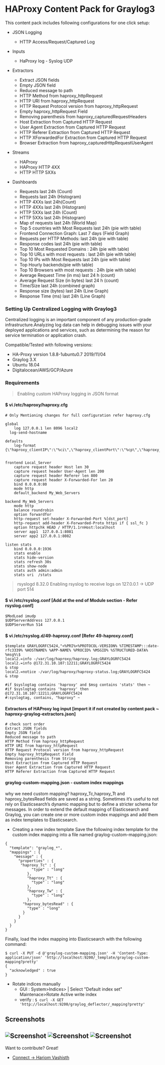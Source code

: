 # HAProxy Content Pack for Graylog3

This content pack includes following configurations for one click setup:

-  JSON Logging 
    -   HTTP Access/Request/Captured Log

- Inputs 
    - HaProxy log - Syslog UDP

- Extractors
    - Extract JSON fields
    - Empty JSON field 
    - Reduced message to path
    - HTTP Method from haproxy_httpRequest
    - HTTP URI from haproxy_httpRequest
    - HTTP Request Protocol version from haproxy_httpRequest
    - Empty haproxy_httpRequest Field 
    - Removing parenthesis from haproxy_capturedRequestHeaders
    - Host Extraction from Captured HTTP Request
    - User Agent Extraction from Captured HTTP Request
    - HTTP Referer Extraction from Captured HTTP Request
    - HTTP XForwardedFor Extraction from Captured HTTP Request
    - Browser Extraction from haproxy_capturedHttpRequestUserAgent

- Streams
    - HAProxy
    - HAProxy HTTP 4XX
    - HTTP HTTP 5XXs

- Dashboards
    - Requests last 24h (Count)
    - Requests last 24h (Histogram)
    - HTTP 4XXs last 24h(Count)
    - HTTP 4XXs last 24h (Histogram)
    - HTTP 5XXs last 24h (Count)
    - HTTP 5XXs last 24h (Histogram)
    - Map of requests last 24h (World Map)
    - Top 5 countries with Most Requests last 24h (pie with table)
    - Frontend Connection Graph: Last 7 days (Field Graph)
    - Requests per HTTP Methods: last 24h (pie with table)
    - Response codes last 24h (pie with table)
    - Top 10 Most Requested Domains : 24h (pie with table)
    - Top 10 URLs with most requests : last 24h (pie with table)
    - Top 10 IPs with Most Requests last 24h (pie with table)
    - Top Hourly backends(pie with table)
    - Top 10 Browsers with most requests : 24h (pie with table)
    - Average Request Time (in ms) last 24 h (count)
    - Average Request Size (in bytes) last 24 h (count)
    - Time/Size last 24h (combined graph)
    - Response size (bytes) last 24h (Line Graph)
    - Response Time (ms) last 24h (Line Graph)

### Setting Up Centralized Logging with Graylog3
Centralized logging is an important component of any production-grade infrastructure.Analyzing log data can help in debugging issues with your deployed applications and services, such as determining the reason for service termination or application crash.

Compatible/Tested with following versions:
- HA-Proxy version 1.8.8-1ubuntu0.7 2019/11/04
- Graylog 3.X
- Ubuntu 18.04
- Digitalocean/AWS/GCP/Azure

### Requirements
> Enabling custom HAProxy logging in JSON format
#### $ vi /etc/haproxy/haproxy.cfg
```
# Only Mentioning changes for full configuration refer haproxy.cfg

global
	log 127.0.0.1 len 8096 local2
  log-send-hostname

defaults
	log-format {\"haproxy_clientIP\":\"%ci\",\"haproxy_clientPort\":\"%cp\",\"haproxy_dateTime\":\"%t\",\"haproxy_frontendNameTransport\":\"%ft\",\"haproxy_backend\":\"%b\",\"haproxy_serverName\":\"%s\",\"haproxy_Tw\":\"%Tw\",\"haproxy_Tc\":\"%Tc\",\"haproxy_Tt\":\"%Tt\",\"haproxy_bytesRead\":\"%B\",\"haproxy_terminationState\":\"%ts\",\"haproxy_actconn\":%ac,\"haproxy_FrontendCurrentConn\":%fc,\"haproxy_backendCurrentConn\":%bc,\"haproxy_serverConcurrentConn\":%sc,\"haproxy_retries\":%rc,\"haproxy_srvQueue\":%sq,\"haproxy_backendQueue\":%bq,\"haproxy_backendSourceIP\":\"%bi\",\"haproxy_backendSourcePort\":\"%bp\",\"haproxy_statusCode\":\"%ST\",\"haproxy_serverIP\":\"%si\",\"haproxy_serverPort\":\"%sp\",\"haproxy_frontendIP\":\"%fi\",\"haproxy_frontendPort\":\"%fp\",\"haproxy_capturedRequestHeaders\":\"%hr\",\"haproxy_httpRequest\":\"%r\"}
 

frontend Local_Server
    capture request header Host len 30
    capture request header User-Agent len 200
    capture request header Referer len 800
    capture request header X-Forwarded-For len 20
    bind 0.0.0.0:80
    mode http
    default_backend My_Web_Servers

backend My_Web_Servers
    mode http
    balance roundrobin
    option forwardfor
    http-request set-header X-Forwarded-Port %[dst_port]
    http-request add-header X-Forwarded-Proto https if { ssl_fc }
    option httpchk HEAD / HTTP/1.1rnHost:localhost
    server app1  127.0.0.1:8081
    server app2 127.0.0.1:8082

listen stats
    bind 0.0.0.0:1936
    stats enable
    stats hide-version
    stats refresh 30s
    stats show-node
    stats auth admin:admin
    stats uri  /stats

```

> rsyslogd 8.32.0 
> Enabling rsyslog to receive logs on 127.0.0.1 -> UDP port 514
#### $ vi /etc/rsyslog.conf [Add at the end of Module section - Refer rsyslog.conf] 
```
$ModLoad imudp
$UDPServerAddress 127.0.0.1
$UDPServerRun 514
```

#### $ vi /etc/rsyslog.d/49-haproxy.conf [Refer 49-haproxy.conf]
```
$template GRAYLOGRFC5424,"<%PRI%>%PROTOCOL-VERSION% %TIMESTAMP:::date-rfc3339% %HOSTNAME% %APP-NAME% %PROCID% %MSGID% %STRUCTURED-DATA% %msg%\$
local2.=info -/var/log/haproxy/haproxy.log;GRAYLOGRFC5424
local2.=info @172.31.10.107:12211;GRAYLOGRFC5424
& stop
local2.=notice -/var/log/haproxy/haproxy-status.log;GRAYLOGRFC5424
& stop

#if $syslogtag contains 'haproxy' and $msg contains 'stats' then ~
#if $syslogtag contains 'haproxy' then @172.31.10.107:12211;GRAYLOGRFC5424
#:syslogtag, contains, "haproxy" ~
```

#### Extractors of HAProxy log input [import it if not created by content pack ~ haproxy-graylog-extractors.json]
```
# check sort order
Extract JSON fields
Empty JSON field
Reduced message to path 
HTTP Method from haproxy_httpRequest
HTTP URI from haproxy_httpRequest 
HTTP Request Protocol version from haproxy_httpRequest 
Empty haproxy_httpRequest Field
Removing parenthesis from String
Host Extraction from Captured HTTP Request
User Agent Extraction from Captured HTTP Request
HTTP Referer Extraction from Captured HTTP Request
```

#### graylog-custom-mapping.json - custom index mappings
why we need custom mapping?
haproxy_Tc,haproxy_Tt and haproxy_bytesRead fields are saved as a string.
Sometimes it’s useful to not rely on Elasticsearch’s dynamic mapping but to define a stricter schema for messages.
In order to extend the default mapping of Elasticsearch and Graylog, you can create one or more custom index mappings and add them as index templates to Elasticsearch.
- Creating a new index template
Save the following index template for the custom index mapping into a file named graylog-custom-mapping.json:
```
{
  "template": "graylog_*",
  "mappings" : {
    "message" : {
      "properties" : {
       "haproxy_Tc" : {
            "type" : "long"
          },
          "haproxy_Tt" : {
            "type" : "long"
          },
          "haproxy_Tw" : {
            "type" : "long"
          },
        "haproxy_bytesRead" : {
          "type" : "long"
        }
      }
    }
  }
}
```
Finally, load the index mapping into Elasticsearch with the following command:
```
$ curl -X PUT -d @'graylog-custom-mapping.json' -H 'Content-Type: application/json' 'http://localhost:9200/_template/graylog-custom-mapping?pretty'
{
  "acknowledged" : true
}
```
- Rotate indices manually
    - GUI : System>Indices> | Select "Default index set" Maintenace>Rotate Active write index
    - verify : ``` $ curl -X GET 'http://localhost:9200/graylog_deflector/_mapping?pretty' ```

## Screenshots
![Screenshot](/screenshot0.png?raw=true "Dashboard Screenshot")
![Screenshot](/screenshot1.png?raw=true "Dashboard Screenshot")
![Screenshot](/screenshot2.png?raw=true "Dashboard Screenshot")
----
Want to contribute? Great!
 - [Connect ->  Hariom Vashisth](mailto:vashisth.hariom7@gmail.com)

